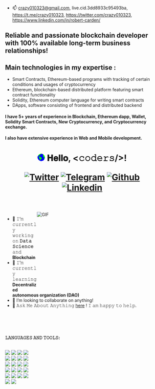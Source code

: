 - 📫 crazy010323@gmail.com, live.cid.3dd8933c95493ba, https://t.me/crazy010323, https://twitter.com/crazy010323, https://www.linkedin.com/in/robert-carden/

## Reliable and passionate blockchain developer with 100% available long-term business relationships!

## Main technologies in my expertise : 
- Smart Contracts, Ethereum-based programs with tracking of certain conditions and usages of cryptocurrency
- Ethereum, blockchain-based distributed platform featuring smart contract functionality
- Solidity, Ethereum computer language for writing smart contracts
- DApps, software consisting of frontend and distributed backend

#### I have 5+ years of experience in Blockchain, Ethereum dapp, Wallet, Solidity Smart Contracts, New Cryptocurrency, and Cryptocurrency exchange.

#### I also have extensive experience in Web and Mobile development.

<h1 align="center">
  <a target="_blank">
    <img src="https://github.com/crazy010323/crazy010323/blob/main/Earth.gif" width="24px" style="max-width:100%;">
  </a>
  𝐇𝐞𝐥𝐥𝐨, &lt;𝚌𝚘𝚍𝚎𝚛𝚜/&gt;!
  
[![Twitter](https://img.shields.io/badge/-Twitter-blue?style=flat&logo=Twitter&logoColor=white)](https://twitter.com/crazy010323)
[![Telegram](https://img.shields.io/badge/-Telegram-blue?style=flat&logo=Telegram&logoColor=white)](https://t.me/crazydev0407)
[![Github](https://img.shields.io/badge/-Github-000?style=flat&logo=Github&logoColor=white)](https://github.com/crazy010323)
[![Linkedin](https://img.shields.io/badge/-LinkedIn-blue?style=flat&logo=Linkedin&logoColor=white)](https://www.linkedin.com/in/robert-carden/)

</h1>

<br/>
<br/>
<a target="_blank">
  <img align="right" height="250" width="400" alt="GIF" src="https://github.com/JayantGoel001/JayantGoel001/blob/master/GIF/image.gif">
</a>

- 🔭 𝙸’𝚖 𝚌𝚞𝚛𝚛𝚎𝚗𝚝𝚕𝚢 𝚠𝚘𝚛𝚔𝚒𝚗𝚐 𝚘𝚗 **𝙳𝚊𝚝𝚊 𝚂𝚌𝚒𝚎𝚗𝚌𝚎** 𝚊𝚗𝚍 **Blockchain**
- 🌱 𝙸’𝚖 𝚌𝚞𝚛𝚛𝚎𝚗𝚝𝚕𝚢 𝚕𝚎𝚊𝚛𝚗𝚒𝚗𝚐 **Decentralized autonomous organization (DAO)**
- 🤔 I’m looking to collaborate on anything!
- 💬 𝙰𝚜𝚔 𝙼𝚎 𝙰𝚋𝚘𝚞𝚝 𝙰𝚗𝚢𝚝𝚑𝚒𝚗𝚐 [here](https://t.me/crazydev0407/) ! 𝙸 𝚊𝚖 𝚑𝚊𝚙𝚙𝚢 𝚝𝚘 𝚑𝚎𝚕𝚙.


<br/>
<br/>



#

#



**𝙻𝙰𝙽𝙶𝚄𝙰𝙶𝙴𝚂 𝙰𝙽𝙳 𝚃𝙾𝙾𝙻𝚂:**  
<br/>
<p>
  <code><img width="15%" src="https://www.vectorlogo.zone/logos/javascript/javascript-ar21.svg"></code>
  <code><img width="15%" src="https://www.logosvgpng.com/wp-content/uploads/2018/10/solidity-logo-vector.png"></code>
  <code><img width="15%" src="https://www.vectorlogo.zone/logos/python/python-ar21.svg"></code>
  <code><img width="15%" src="https://www.vectorlogo.zone/logos/java/java-ar21.svg"></code>
  <br />
  <code><img width="15%" src="https://www.vectorlogo.zone/logos/reactjs/reactjs-ar21.svg"></code>
  <code><img width="15%" src="https://www.vectorlogo.zone/logos/getbootstrap/getbootstrap-ar21.svg"></code>
  <code><img width="15%" src="https://www.vectorlogo.zone/logos/tensorflow/tensorflow-ar21.svg"></code>
  <code><img width="15%" src="https://www.vectorlogo.zone/logos/apache_hadoop/apache_hadoop-ar21.svg"></code>
  <br />
  <code><img width="15%" src="https://www.vectorlogo.zone/logos/nodejs/nodejs-ar21.svg"></code>
  <code><img width="15%" src="https://www.vectorlogo.zone/logos/expressjs/expressjs-ar21.svg"></code>
  <code><img width="15%" src="https://www.vectorlogo.zone/logos/djangoproject/djangoproject-ar21.svg"></code>
  <code><img width="15%" src="https://www.vectorlogo.zone/logos/pocoo_flask/pocoo_flask-ar21.svg"></code>
  <br />
  <code><img width="15%" src="https://www.vectorlogo.zone/logos/jestjsio/jestjsio-ar21.svg"></code>
  <code><img width="15%" src="https://www.vectorlogo.zone/logos/mochajs/mochajs-ar21.svg"></code>
  <code><img width="15%" src="https://www.vectorlogo.zone/logos/chaijs/chaijs-ar21.svg"></code>
  <code><img width="15%" src="https://upload.wikimedia.org/wikipedia/commons/0/05/Scikit_learn_logo_small.svg"></code>
  <br />
  <code><img width="15%" src="https://www.vectorlogo.zone/logos/mysql/mysql-ar21.svg"></code>
  <code><img width="15%" src="https://www.vectorlogo.zone/logos/sqlite/sqlite-ar21.svg"></code>
  <code><img width="15%" src="https://www.vectorlogo.zone/logos/mongodb/mongodb-ar21.svg"></code>
  <code><img width="15%" src="https://www.vectorlogo.zone/logos/git-scm/git-scm-ar21.svg"></code>
   <br />
  <code><img width="15%" src="https://www.vectorlogo.zone/logos/npmjs/npmjs-ar21.svg"></code>
  <code><img width="15%" src="https://www.vectorlogo.zone/logos/yarnpkg/yarnpkg-ar21.svg"></code>
</p>
